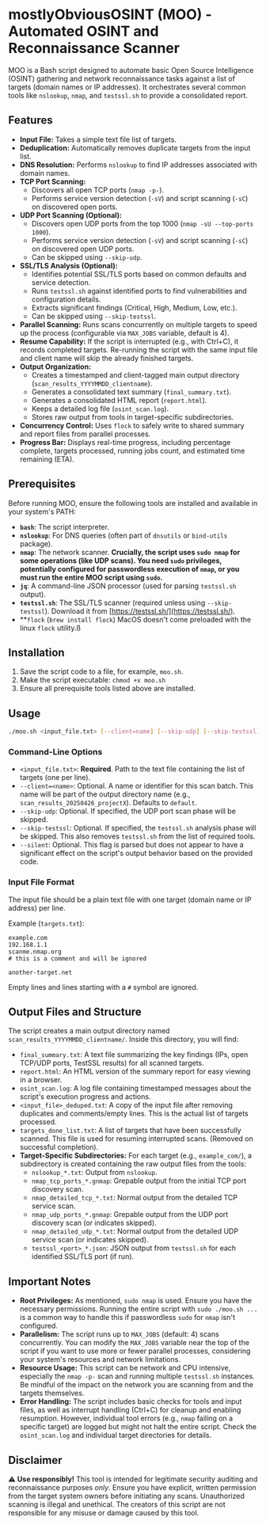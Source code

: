 # mostlyObviousOSINT (MOO) - Automated OSINT and Reconnaissance Scanner

MOO is a Bash script designed to automate basic Open Source Intelligence (OSINT) gathering and network reconnaissance tasks against a list of targets (domain names or IP addresses). It orchestrates several common tools like `nslookup`, `nmap`, and `testssl.sh` to provide a consolidated report.

## Features

* **Input File:** Takes a simple text file list of targets.
* **Deduplication:** Automatically removes duplicate targets from the input list.
* **DNS Resolution:** Performs `nslookup` to find IP addresses associated with domain names.
* **TCP Port Scanning:**
    * Discovers all open TCP ports (`nmap -p-`).
    * Performs service version detection (`-sV`) and script scanning (`-sC`) on discovered open ports.
* **UDP Port Scanning (Optional):**
    * Discovers open UDP ports from the top 1000 (`nmap -sU --top-ports 1000`).
    * Performs service version detection (`-sV`) and script scanning (`-sC`) on discovered open UDP ports.
    * Can be skipped using `--skip-udp`.
* **SSL/TLS Analysis (Optional):**
    * Identifies potential SSL/TLS ports based on common defaults and service detection.
    * Runs `testssl.sh` against identified ports to find vulnerabilities and configuration details.
    * Extracts significant findings (Critical, High, Medium, Low, etc.).
    * Can be skipped using `--skip-testssl`.
* **Parallel Scanning:** Runs scans concurrently on multiple targets to speed up the process (configurable via `MAX_JOBS` variable, default is 4).
* **Resume Capability:** If the script is interrupted (e.g., with Ctrl+C), it records completed targets. Re-running the script with the same input file and client name will skip the already finished targets.
* **Output Organization:**
    * Creates a timestamped and client-tagged main output directory (`scan_results_YYYYMMDD_clientname`).
    * Generates a consolidated text summary (`final_summary.txt`).
    * Generates a consolidated HTML report (`report.html`).
    * Keeps a detailed log file (`osint_scan.log`).
    * Stores raw output from tools in target-specific subdirectories.
* **Concurrency Control:** Uses `flock` to safely write to shared summary and report files from parallel processes.
* **Progress Bar:** Displays real-time progress, including percentage complete, targets processed, running jobs count, and estimated time remaining (ETA).

## Prerequisites

Before running MOO, ensure the following tools are installed and available in your system's PATH:

* **`bash`**: The script interpreter.
* **`nslookup`**: For DNS queries (often part of `dnsutils` or `bind-utils` package).
* **`nmap`**: The network scanner. **Crucially, the script uses `sudo nmap` for some operations (like UDP scans). You need `sudo` privileges, potentially configured for passwordless execution of `nmap`, or you must run the entire MOO script using `sudo`.**
* **`jq`**: A command-line JSON processor (used for parsing `testssl.sh` output).
* **`testssl.sh`**: The SSL/TLS scanner (required unless using `--skip-testssl`). Download it from [https://testssl.sh/](https://testssl.sh/).
* **`flock` (`brew install flock`) MacOS doesn't come preloaded with the linux `flock` utility.ß

## Installation

1.  Save the script code to a file, for example, `moo.sh`.
2.  Make the script executable: `chmod +x moo.sh`
3.  Ensure all prerequisite tools listed above are installed.

## Usage

```bash
./moo.sh <input_file.txt> [--client=name] [--skip-udp] [--skip-testssl] [--silent]
```

### Command-Line Options

* `<input_file.txt>`: **Required**. Path to the text file containing the list of targets (one per line).
* `--client=<name>`: Optional. A name or identifier for this scan batch. This name will be part of the output directory name (e.g., `scan_results_20250426_projectX`). Defaults to `default`.
* `--skip-udp`: Optional. If specified, the UDP port scan phase will be skipped.
* `--skip-testssl`: Optional. If specified, the `testssl.sh` analysis phase will be skipped. This also removes `testssl.sh` from the list of required tools.
* `--silent`: Optional. This flag is parsed but does not appear to have a significant effect on the script's output behavior based on the provided code.

### Input File Format

The input file should be a plain text file with one target (domain name or IP address) per line.

Example (`targets.txt`):

```
example.com
192.168.1.1
scanme.nmap.org
# this is a comment and will be ignored

another-target.net
```

Empty lines and lines starting with a `#` symbol are ignored.

## Output Files and Structure

The script creates a main output directory named `scan_results_YYYYMMDD_clientname/`. Inside this directory, you will find:

* `final_summary.txt`: A text file summarizing the key findings (IPs, open TCP/UDP ports, TestSSL results) for all scanned targets.
* `report.html`: An HTML version of the summary report for easy viewing in a browser.
* `osint_scan.log`: A log file containing timestamped messages about the script's execution progress and actions.
* `<input_file>_deduped.txt`: A copy of the input file after removing duplicates and comments/empty lines. This is the actual list of targets processed.
* `targets_done_list.txt`: A list of targets that have been successfully scanned. This file is used for resuming interrupted scans. (Removed on successful completion).
* **Target-Specific Subdirectories:** For each target (e.g., `example_com/`), a subdirectory is created containing the raw output files from the tools:
    * `nslookup_*.txt`: Output from `nslookup`.
    * `nmap_tcp_ports_*.gnmap`: Grepable output from the initial TCP port discovery scan.
    * `nmap_detailed_tcp_*.txt`: Normal output from the detailed TCP service scan.
    * `nmap_udp_ports_*.gnmap`: Grepable output from the UDP port discovery scan (or indicates skipped).
    * `nmap_detailed_udp_*.txt`: Normal output from the detailed UDP service scan (or indicates skipped).
    * `testssl_<port>_*.json`: JSON output from `testssl.sh` for each identified SSL/TLS port (if run).

## Important Notes

* **Root Privileges:** As mentioned, `sudo nmap` is used. Ensure you have the necessary permissions. Running the entire script with `sudo ./moo.sh ...` is a common way to handle this if passwordless `sudo` for `nmap` isn't configured.
* **Parallelism:** The script runs up to `MAX_JOBS` (default: 4) scans concurrently. You can modify the `MAX_JOBS` variable near the top of the script if you want to use more or fewer parallel processes, considering your system's resources and network limitations.
* **Resource Usage:** This script can be network and CPU intensive, especially the `nmap -p-` scan and running multiple `testssl.sh` instances. Be mindful of the impact on the network you are scanning from and the targets themselves.
* **Error Handling:** The script includes basic checks for tools and input files, as well as interrupt handling (Ctrl+C) for cleanup and enabling resumption. However, individual tool errors (e.g., `nmap` failing on a specific target) are logged but might not halt the entire script. Check the `osint_scan.log` and individual target directories for details.

## Disclaimer

⚠️ **Use responsibly!** This tool is intended for legitimate security auditing and reconnaissance purposes *only*. Ensure you have explicit, written permission from the target system owners before initiating any scans. Unauthorized scanning is illegal and unethical. The creators of this script are not responsible for any misuse or damage caused by this tool.
